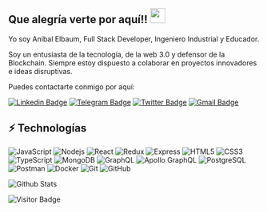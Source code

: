 ## Que alegría verte por aquí!! <img src="https://raw.githubusercontent.com/andavian/andavian/master/wave.gif" width="30">

Yo soy Anibal Elbaum, Full Stack Developer, Ingeniero Industrial y Educador.

Soy un entusiasta de la tecnología, de la web 3.0 y defensor de la Blockchain. Siempre estoy dispuesto a colaborar en proyectos innovadores e ideas disruptivas.

Puedes contactarte conmigo por aquí:

[![Linkedin Badge](https://img.shields.io/badge/-ing.elbaum-blue?style=flat-square&logo=Linkedin&logoColor=white&link=https://www.linkedin.com/in/inganibalelbaum)](https://www.linkedin.com/in/inganibalelbaum)
[![Telegram Badge](https://img.shields.io/badge/-AnibalElbaum-darkblue?style=flat-square&logo=telegram&logoColor=white&link=https://t.me/AnibalElbaum)](https://t.me/AnibalElbaum)
[![Twitter Badge](https://img.shields.io/badge/-AnibalElbaum-lightblue?style=flat-square&logo=twitter&logoColor=white&link=https://twitter.com/AnibalElbaum)](https://twitter.com/AnibalElbaum)
[![Gmail Badge](https://img.shields.io/badge/-ing.elbaum@gmail.com-red?style=flat-square&logo=Gmail&logoColor=white&link=mailto:ing.elbaum@gmail.com)](mailto:ing.elbaum@gmail.com)

## ⚡ Technologías

![JavaScript](https://img.shields.io/badge/-JavaScript-black?style=flat-square&logo=javascript)
![Nodejs](https://img.shields.io/badge/-Nodejs-black?style=flat-square&logo=Node.js)
![React](https://img.shields.io/badge/-React-black?style=flat-square&logo=react)
![Redux](https://img.shields.io/badge/-Redux-E34A86?style=flat-square&logo=redux)
![Express](https://img.shields.io/badge/Express-00599C?style=flat-square&logo=express)
![HTML5](https://img.shields.io/badge/-HTML5-E34F26?style=flat-square&logo=html5&logoColor=white)
![CSS3](https://img.shields.io/badge/-CSS3-1572B6?style=flat-square&logo=css3)
![TypeScript](https://img.shields.io/badge/-TypeScript-007ACC?style=flat-square&logo=typescript)
![MongoDB](https://img.shields.io/badge/-MongoDB-black?style=flat-square&logo=mongodb)
![GraphQL](https://img.shields.io/badge/-GraphQL-E10098?style=flat-square&logo=graphql)
![Apollo GraphQL](https://img.shields.io/badge/-Apollo%20GraphQL-311C87?style=flat-square&logo=apollo-graphql)
![PostgreSQL](https://img.shields.io/badge/-PostgreSQL-336791?style=flat-square&logo=postgresql)
![Postman](https://img.shields.io/badge/-Postman-black?style=flat-square&logo=postman)
![Docker](https://img.shields.io/badge/-Docker-black?style=flat-square&logo=docker)
![Git](https://img.shields.io/badge/-Git-black?style=flat-square&logo=git)
![GitHub](https://img.shields.io/badge/-GitHub-181717?style=flat-square&logo=github)

![Github Stats](https://github-readme-stats.vercel.app/api?username=andavian&count_private=true&show_icons=true&include_all_commits=true)

![Visitor Badge](https://visitor-badge.laobi.icu/badge?page_id=andavian.andavian)
